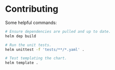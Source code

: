 # Contributing

Some helpful commands:

```sh
# Ensure dependencies are pulled and up to date.
helm dep build

# Run the unit tests.
helm unittest -f 'tests/**/*.yaml' .

# Test templating the chart.
helm template .
```
